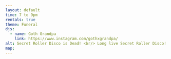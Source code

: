 ```yaml
---
layout: default
time: 7 to 9pm
rentals: true
theme: Funeral
djs:
  - name: Goth Grandpa
    link: https://www.instagram.com/gothxgrandpa/
alt: Secret Roller Disco is Dead! <br/> Long live Secret Roller Disco!
map:
---
```

